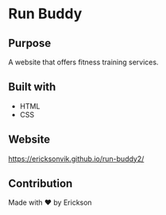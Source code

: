 # Run Buddy


## Purpose
A website that offers fitness training services.

## Built with 
* HTML
* CSS

## Website
https://ericksonvik.github.io/run-buddy2/

## Contribution
Made with ❤️ by Erickson

